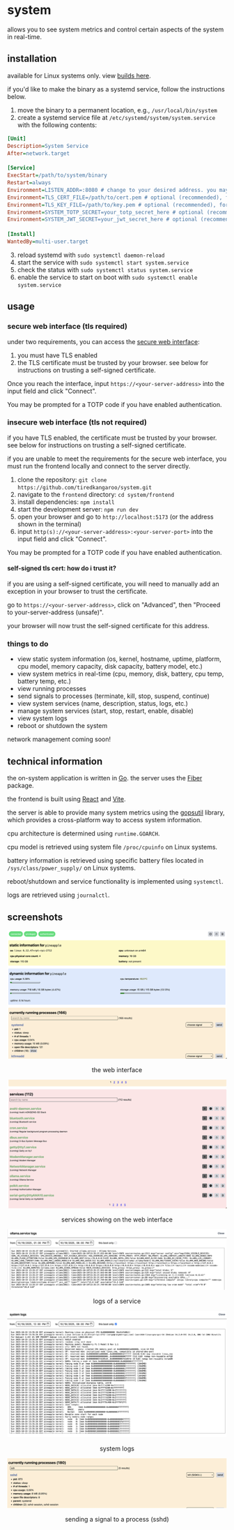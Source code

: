 # system

allows you to see system metrics and control certain aspects of the system in real-time.

## installation

available for Linux systems only. view [builds here](https://github.com/tiredkangaroo/system/releases/tag/latest).

if you'd like to make the binary as a systemd service, follow the instructions below.

1. move the binary to a permanent location, e.g., `/usr/local/bin/system`
2. create a systemd service file at `/etc/systemd/system/system.service` with the following contents:

```ini
[Unit]
Description=System Service
After=network.target

[Service]
ExecStart=/path/to/system/binary
Restart=always
Environment=LISTEN_ADDR=:8080 # change to your desired address. you may leave this empty, which will make the service listen on a random port. you can check the port in the logs.
Environment=TLS_CERT_FILE=/path/to/cert.pem # optional (recommended), for enabling TLS. provide the absolute path to a valid x509 certificate file.
Environment=TLS_KEY_FILE=/path/to/key.pem # optional (recommended), for enabling TLS. provide the absolute path to a valid x509 key file.
Environment=SYSTEM_TOTP_SECRET=your_totp_secret_here # optional (recommended), for enabling authentication. use a base32-encoded secret with a minimum length of 32 characters. you will need the TOTP secret to generate 2FA codes which will be required to access information.
Environment=SYSTEM_JWT_SECRET=your_jwt_secret_here # optional (recommended), for enabling authentication. use a strong hex encoded secret with a minimum length of 32 characters.

[Install]
WantedBy=multi-user.target
```

3. reload systemd with `sudo systemctl daemon-reload`
4. start the service with `sudo systemctl start system.service`
5. check the status with `sudo systemctl status system.service`
6. enable the service to start on boot with `sudo systemctl enable system.service`

## usage

### secure web interface (tls required)

under two requirements, you can access the [secure web interface](https://tiredkangaroo.github.io/system):

1. you must have TLS enabled
2. the TLS certificate must be trusted by your browser. see below for instructions on trusting a self-signed certificate.

Once you reach the interface, input `https://<your-server-address>` into the input field and click "Connect".

You may be prompted for a TOTP code if you have enabled authentication.

### insecure web interface (tls not required)

if you have TLS enabled, the certificate must be trusted by your browser. see below for instructions on trusting a self-signed certificate.

if you are unable to meet the requirements for the secure web interface, you must run the frontend locally and connect to the server directly.

1. clone the repository: `git clone https://github.com/tiredkangaroo/system.git`
2. navigate to the `frontend` directory: `cd system/frontend`
3. install dependencies: `npm install`
4. start the development server: `npm run dev`
5. open your browser and go to `http://localhost:5173` (or the address shown in the terminal)
6. input `http(s)://<your-server-address>:<your-server-port>` into the input field and click "Connect".

You may be prompted for a TOTP code if you have enabled authentication.

#### self-signed tls cert: how do i trust it?

if you are using a self-signed certificate, you will need to manually add an exception in your browser to trust the certificate.

go to `https://<your-server-address>`, click on "Advanced", then "Proceed to your-server-address (unsafe)".

your browser will now trust the self-signed certificate for this address.

### things to do

- view static system information (os, kernel, hostname, uptime, platform, cpu model, memory capacity, disk capacity, battery model, etc.)
- view system metrics in real-time (cpu, memory, disk, battery, cpu temp, battery temp, etc.)
- view running processes
- send signals to processes (terminate, kill, stop, suspend, continue)
- view system services (name, description, status, logs, etc.)
- manage system services (start, stop, restart, enable, disable)
- view system logs
- reboot or shutdown the system

network management coming soon!

## technical information

the on-system application is written in [Go](https://go.dev). the server uses the [Fiber](https://gofiber.io) package.

the frontend is built using [React](https://reactjs.org) and [Vite](https://vitejs.dev).

the server is able to provide many system metrics using the [gopsutil](https://github.com/shirou/gopsutil) library, which provides a cross-platform way to access system information.

cpu architecture is determined using `runtime.GOARCH`.

cpu model is retrieved using system file `/proc/cpuinfo` on Linux systems.

battery information is retrieved using specific battery files located in `/sys/class/power_supply/` on Linux systems.

reboot/shutdown and service functionality is implemented using `systemctl`.

logs are retrieved using `journalctl`.

## screenshots

![web interface](https://raw.githubusercontent.com/tiredkangaroo/system/refs/heads/main/screenshots/1.png)

<p style="text-align: center;">the web interface</p>

![services showing on the web interface](https://raw.githubusercontent.com/tiredkangaroo/system/refs/heads/main/screenshots/2.png)

<p style="text-align: center;">services showing on the web interface</p>

![logs of a service](https://raw.githubusercontent.com/tiredkangaroo/system/refs/heads/main/screenshots/3.png)

<p style="text-align: center;">logs of a service</p>

![system logs](https://raw.githubusercontent.com/tiredkangaroo/system/refs/heads/main/screenshots/4.png)

<p style="text-align: center;">system logs</p>

![sending a signal to a process (sshd)](https://raw.githubusercontent.com/tiredkangaroo/system/refs/heads/main/screenshots/5.png)

<p style="text-align: center;">sending a signal to a process (sshd)</p>
